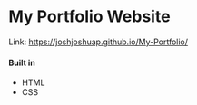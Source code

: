 # My Portfolio Website

Link:  https://joshjoshuap.github.io/My-Portfolio/

#### Built in
<ul>
<li>HTML</li>
<li>CSS</li>
</ul>